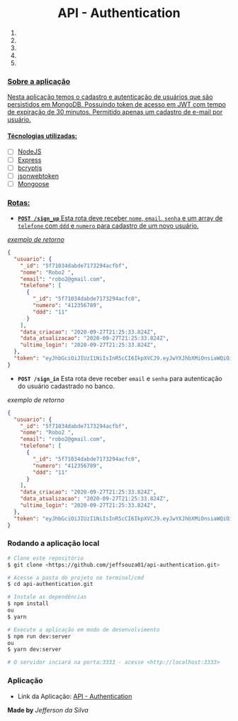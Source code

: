 <h1 align="center"> API - Authentication </h1>


1. <a href="#Sobre a aplicação">
2. <a href="#Técnologias utilizadas:">
3. <a href="#Rotas">
4. <a href="#Rodando a aplicação local">
5. <a href="#Aplicação">


### Sobre a aplicação
Nesta aplicação temos o cadastro e autenticação de usuários que são persistidos em MongoDB.
Possuindo token de acesso em JWT com tempo de expiração de 30 minutos.
Permitido apenas um cadastro de e-mail por usuário.


#### Técnologias utilizadas:
- [ ] NodeJS
- [ ] Express
- [ ] bcryptjs
- [ ] jsonwebtoken
- [ ] Mongoose

### Rotas:

- **`POST /sign_up`**
Esta rota deve receber `nome`, `email`, `senha` e um array de `telefone` com `ddd` e `numero` para cadastro de um novo usuário.

_exemplo de retorno_
```json
{
  "usuario": {
    "_id": "5f71034dabde7173294acfbf",
    "nome": "Robo2 ",
    "email": "robo2@gmail.com",
    "telefone": [
      {
        "_id": "5f71034dabde7173294acfc0",
        "numero": "412356789",
        "ddd": "11"
      }
    ],
    "data_criacao": "2020-09-27T21:25:33.824Z",
    "data_atualizacao": "2020-09-27T21:25:33.824Z",
    "ultimo_login": "2020-09-27T21:25:33.824Z",
  },
  "token": "eyJhbGciOiJIUzI1NiIsInR5cCI6IkpXVCJ9.eyJwYXJhbXMiOnsiaWQiOiI1ZjcxMDM0ZGFiZGU3MTczMjk0YWNmYmYifSwiaWF0IjoxNjAxMjQxOTM0LCJleHAiOjE2MDEyNDM3MzR9.dOafMOJRJ5NENVKP71ylFvgSRpjv6kGR6-ZzC1vJfac"
}
```


- **`POST /sign_in`**
Esta rota deve receber `email` e `senha` para autenticação do usuário cadastrado no banco.

_exemplo de retorno_
```json
{
  "usuario": {
    "_id": "5f71034dabde7173294acfbf",
    "nome": "Robo2 ",
    "email": "robo2@gmail.com",
    "telefone": [
      {
        "_id": "5f71034dabde7173294acfc0",
        "numero": "412356789",
        "ddd": "11"
      }
    ],
    "data_criacao": "2020-09-27T21:25:33.824Z",
    "data_atualizacao": "2020-09-27T21:25:33.824Z",
    "ultimo_login": "2020-09-27T21:25:33.824Z",
  },
  "token": "eyJhbGciOiJIUzI1NiIsInR5cCI6IkpXVCJ9.eyJwYXJhbXMiOnsiaWQiOiI1ZjcxMDM0ZGFiZGU3MTczMjk0YWNmYmYifSwiaWF0IjoxNjAxMjQzNzU5LCJleHAiOjE2MDEyNDU1NTl9.rtK9JvUrpSp02bOIx8E6y6mKxyx0Lf2YIuKfTsNwt-A"
}
```
### Rodando a aplicação local

```bash
# Clone este repositório
$ git clone <https://github.com/jeffsouza01/api-authentication.git>

# Acesse a pasta do projeto no terminal/cmd
$ cd api-authentication.git

# Instale as dependências
$ npm install
ou
$ yarn

# Execute a aplicação em modo de desenvolvimento
$ npm run dev:server
ou
$ yarn dev:server

# O servidor inciará na porta:3333 - acesse <http://localhost:3333>
```


### Aplicação

- Link da Aplicação:
[API - Authentication](https://app-authentication-nodejs.herokuapp.com/)


**__Made by__** _Jefferson da Silva_
